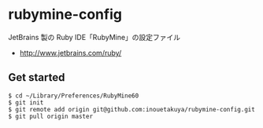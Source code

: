 rubymine-config
===============

JetBrains 製の Ruby IDE「RubyMine」の設定ファイル

* http://www.jetbrains.com/ruby/

## Get started

```
$ cd ~/Library/Preferences/RubyMine60
$ git init
$ git remote add origin git@github.com:inouetakuya/rubymine-config.git
$ git pull origin master
```

